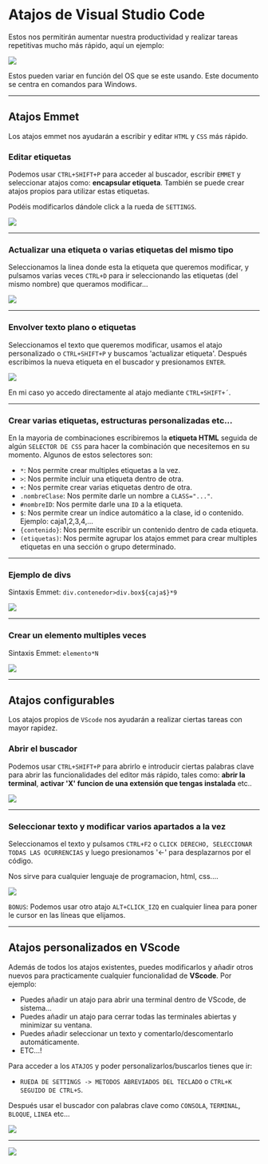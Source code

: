 # Atajos de Visual Studio Code
Estos nos permitirán aumentar nuestra productividad y realizar tareas repetitivas mucho más rápido, aquí un ejemplo:

![](imgs/gif2.gif)

Estos pueden variar en función del OS que se este usando. Este documento se centra en comandos para Windows.

----
## Atajos Emmet
Los atajos emmet nos ayudarán a escribir y editar ``HTML`` y ``CSS`` más rápido.

### Editar etiquetas

Podemos usar ``CTRL+SHIFT+P`` para acceder al buscador, escribir ``EMMET`` y seleccionar atajos como: __encapsular etiqueta__. También se puede crear atajos propios para utilizar estas etiquetas. 

Podéis modificarlos dándole click a la rueda de ``SETTINGS``.

![](imgs/atj2.png)

----
### Actualizar una etiqueta o varias etiquetas del mismo tipo

Seleccionamos la linea donde esta la etiqueta que queremos modificar, y pulsamos varias veces ``CTRL+D`` para ir seleccionando las etiquetas (del mismo nombre) que queramos modificar...

![](imgs/gif6.gif)

----
### Envolver texto plano o etiquetas

Seleccionamos el texto que queremos modificar, usamos el atajo personalizado o ``CTRL+SHIFT+P`` y buscamos 'actualizar etiqueta'. Después escribimos la nueva etiqueta en el buscador y presionamos ``ENTER``.

![](imgs/gif4.gif)

En mi caso yo accedo directamente al atajo mediante ``CTRL+SHIFT+´``.

----
### Crear varias etiquetas, estructuras personalizadas etc...

En la mayoria de combinaciones escribiremos la __etiqueta HTML__ seguida de algún ``SELECTOR DE CSS`` para hacer la combinación que necesitemos en su momento. 
    Algunos de estos selectores son:
* ``*``: Nos permite crear multiples etiquetas a la vez.
* ``>``: Nos permite incluir una etiqueta dentro de otra.
* ``+``: Nos permite crear varias etiquetas dentro de otra.
* ``.nombreClase``: Nos permite darle un nombre a ``CLASS="..."``.
* ``#nombreID``: Nos permite darle una ``ID`` a la etiqueta.
* ``$``: Nos permite crear un índice automático a la clase, id o contenido. Ejemplo: caja1,2,3,4,...
* ``{contenido}``: Nos permite escribir un contenido dentro de cada etiqueta.
* ``(etiquetas)``: Nos permite agrupar los atajos emmet para crear multiples etiquetas en una sección o grupo determinado.

----
### Ejemplo de divs

Sintaxis Emmet: ``div.contenedor>div.box${caja$}*9``

![](imgs/gif1.gif)

----
### Crear un elemento multiples veces

Sintaxis Emmet: ``elemento*N``

![](imgs/gif2.gif)

----
## Atajos configurables
Los atajos propios de ``VScode`` nos ayudarán a realizar ciertas tareas con mayor rapidez.

### Abrir el buscador
Podemos usar ``CTRL+SHIFT+P`` para abrirlo e introducir ciertas palabras clave para abrir las funcionalidades del editor más rápido, tales como: __abrir la terminal__, __activar 'X' funcion de una extensión que tengas instalada__ etc..

![](imgs/atj1.png)

----
### Seleccionar texto y modificar varios apartados a la vez

Seleccionamos el texto y pulsamos ``CTRL+F2`` o ``CLICK DERECHO, SELECCIONAR TODAS LAS OCURRENCIAS`` y luego presionamos '<-' para desplazarnos por el código.

Nos sirve para cualquier lenguaje de programacion, html, css....

![](imgs/gif5.gif)

``BONUS``: Podemos usar otro atajo ``ALT+CLICK_IZQ`` en cualquier linea para poner le cursor en las líneas que elijamos.

----
## Atajos personalizados en VScode

Además de todos los atajos existentes, puedes modificarlos y añadir otros nuevos para practicamente cualquier funcionalidad de **VScode**. Por ejemplo:
* Puedes añadir un atajo para abrir una terminal dentro de VScode, de sistema...
* Puedes añadir un atajo para cerrar todas las terminales abiertas y minimizar su ventana.
* Puedes añadir seleccionar un texto y comentarlo/descomentarlo automáticamente.
* ETC...!

Para acceder a los ``ATAJOS`` y poder personalizarlos/buscarlos tienes que ir:
* ``RUEDA DE SETTINGS -> METODOS ABREVIADOS DEL TECLADO`` o ``CTRL+K SEGUIDO DE CTRL+S``. 

Después usar el buscador con palabras clave como ``CONSOLA``, ``TERMINAL``, ``BLOQUE``, ``LINEA`` etc...

![](imgs/atj3.png)

----
![](imgs/gif10.gif)